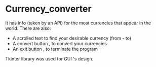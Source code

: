 # Currency_converter
It has info (taken by an API) for the most currencies that appear in the world. There are also:
- A scrolled text to find your desirable currency (from - to)
- A convert button , to convert your currencies 
- An exit button , to terminate the program

Tkinter library was used for GUI 's design.
